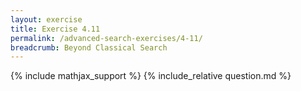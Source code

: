 ```yaml
---
layout: exercise
title: Exercise 4.11
permalink: /advanced-search-exercises/4-11/
breadcrumb: Beyond Classical Search
---
```


{% include mathjax_support %}
{% include_relative question.md %}
